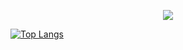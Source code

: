 <p align="center">
  <a href="https://github.com/DenverCoder1/readme-typing-svg"><img src="https://readme-typing-svg.herokuapp.com?font=Time+New+Roman&color=cyan&size=25&center=true&vCenter=true&width=600&height=100&lines=Estudante+da+42+Porto..&hearts;++;Self-taught+Front-End+Developer,;Computer+Science+Student,;CTF+Newbie,;Active+Learner/Researcher,;Love+to+learn+new+stuffs..<3"></a>
</p>

[![Top Langs](https://github-readme-stats.vercel.app/api/top-langs/?username=akitaonrails&layout=compact&hide_border=true&theme=transparent&card_width=1080px&hide_title=true&text_color=ebebeb&langs_count=6)](https://github.com/anuraghazra/github-readme-stats)
